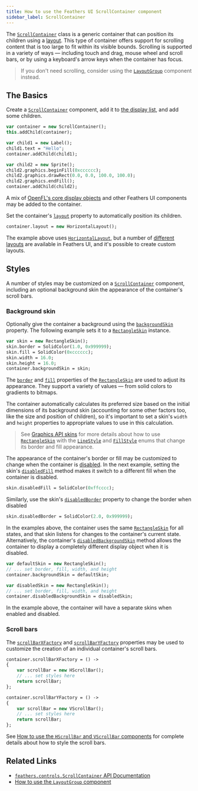 ```yaml
---
title: How to use the Feathers UI ScrollContainer component
sidebar_label: ScrollContainer
---
```


The [`ScrollContainer`](https://api.feathersui.com/current/feathers/controls/ScrollContainer.html) class is a generic container that can position its children using a [layout](https://api.feathersui.com/current/feathers/layout/). This type of container offers support for scrolling content that is too large to fit within its visible bounds. Scrolling is supported in a variety of ways — including touch and drag, mouse wheel and scroll bars, or by using a keyboard's arrow keys when the container has focus.

> If you don't need scrolling, consider using the [`LayoutGroup`](./layout-group.md) component instead.

## The Basics

Create a [`ScrollContainer`](https://api.feathersui.com/current/feathers/controls/ScrollContainer.html) component, add it to [the display list](https://books.openfl.org/openfl-developers-guide/display-programming/basics-of-display-programming.html), and add some children.

```hx
var container = new ScrollContainer();
this.addChild(container);

var child1 = new Label();
child1.text = "Hello";
container.addChild(child1);

var child2 = new Sprite();
child2.graphics.beginFill(0xcccccc);
child2.graphics.drawRect(0.0, 0.0, 100.0, 100.0);
child2.graphics.endFill();
container.addChild(child2);
```

A mix of [OpenFL's core display objects](https://books.openfl.org/openfl-developers-guide/display-programming/core-display-classes.html) and other Feathers UI components may be added to the container.

Set the container's [`layout`](https://api.feathersui.com/current/feathers/layout/feathers/controls/ScrollContainer.html#layout) property to automatically position its children.

```hx
container.layout = new HorizontalLayout();
```

The example above uses [`HorizontalLayout`](https://api.feathersui.com/current/feathers/layout/HorizontalLayout.html), but a number of [different layouts](https://api.feathersui.com/current/feathers/layout/) are available in Feathers UI, and it's possible to create custom layouts.

## Styles

A number of styles may be customized on a [`ScrollContainer`](https://api.feathersui.com/current/feathers/controls/ScrollContainer.html) component, including an optional background skin the appearance of the container's scroll bars.

### Background skin

Optionally give the container a background using the [`backgroundSkin`](https://api.feathersui.com/current/feathers/controls/ScrollContainer.html#backgroundSkin) property. The following example sets it to a [`RectangleSkin`](https://api.feathersui.com/current/feathers/skins/RectangleSkin.html) instance.

```hx
var skin = new RectangleSkin();
skin.border = SolidColor(1.0, 0x999999);
skin.fill = SolidColor(0xcccccc);
skin.width = 16.0;
skin.height = 16.0;
container.backgroundSkin = skin;
```

The [`border`](https://api.feathersui.com/current/feathers/skins/BaseGraphicsPathSkin.html#border) and [`fill`](https://api.feathersui.com/current/feathers/skins/BaseGraphicsPathSkin.html#fill) properties of the [`RectangleSkin`](https://api.feathersui.com/current/feathers/skins/RectangleSkin.html) are used to adjust its appearance. They support a variety of values — from solid colors to gradients to bitmaps.

The container automatically calculates its preferred size based on the initial dimensions of its background skin (accounting for some other factors too, like the size and position of children), so it's important to set a skin's `width` and `height` properties to appropriate values to use in this calculation.

> See [Graphics API skins](./graphics-api-skins.md) for more details about how to use [`RectangleSkin`](https://api.feathersui.com/current/feathers/skins/RectangleSkin.html) with the [`LineStyle`](https://api.feathersui.com/current/feathers/graphics/LineStyle.html) and [`FillStyle`](https://api.feathersui.com/current/feathers/graphics/FillStyle.html) enums that change its border and fill appearance.

The appearance of the container's border or fill may be customized to change when the container is [disabled](https://api.feathersui.com/current/feathers/core/IUIControl.html#enabled). In the next example, setting the skin's [`disabledFill`](https://api.feathersui.com/current/feathers/skins/RectangleSkin.html#disabledFill) method makes it switch to a different fill when the container is disabled.

```hx
skin.disabledFill = SolidColor(0xffcccc);
```

Similarly, use the skin's [`disabledBorder`](https://api.feathersui.com/current/feathers/skins/RectangleSkin.html#disabledBorder) property to change the border when disabled

```hx
skin.disabledBorder = SolidColor(2.0, 0x999999);
```

In the examples above, the container uses the same [`RectangleSkin`](https://api.feathersui.com/current/feathers/skins/RectangleSkin.html) for all states, and that skin listens for changes to the container's current state. Alternatively, the container's [`disabledBackgroundSkin`](https://api.feathersui.com/current/feathers/controls/ScrollContainer.html#disabledBackgroundSkin) method allows the container to display a completely different display object when it is disabled.

```hx
var defaultSkin = new RectangleSkin();
// ... set border, fill, width, and height
container.backgroundSkin = defaultSkin;

var disabledSkin = new RectangleSkin();
// ... set border, fill, width, and height
container.disabledBackgroundSkin = disabledSkin;
```

In the example above, the container will have a separate skins when enabled and disabled.

### Scroll bars

The [`scrollBarXFactory`](https://api.feathersui.com/current/feathers/controls/supportClasses/BaseScrollContainer.html#scrollBarXFactory) and [`scrollBarYFactory`](https://api.feathersui.com/current/feathers/controls/supportClasses/BaseScrollContainer.html#scrollBarYFactory) properties may be used to customize the creation of an individual container's scroll bars.

```hx
container.scrollBarXFactory = () ->
{
    var scrollBar = new HScrollBar();
    // ... set styles here
    return scrollBar;
};

container.scrollBarYFactory = () ->
{
    var scrollBar = new VScrollBar();
    // ... set styles here
    return scrollBar;
};
```

See [How to use the `HScrollBar` and `VScrollBar` components](./scroll-bars.html) for complete details about how to style the scroll bars.

## Related Links

- [`feathers.controls.ScrollContainer` API Documentation](https://api.feathersui.com/current/feathers/controls/ScrollContainer.html)
- [How to use the `LayoutGroup` component](./layout-group.html)
